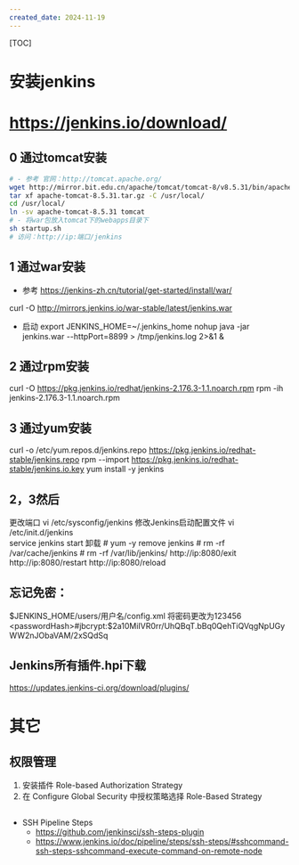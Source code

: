 ```yaml
---
created_date: 2024-11-19
---
```


[TOC]

# 安装jenkins

# https://jenkins.io/download/

## 0 通过tomcat安装

```bash
# - 参考 官网：http://tomcat.apache.org/
wget http://mirror.bit.edu.cn/apache/tomcat/tomcat-8/v8.5.31/bin/apache-tomcat-8.5.31.tar.gz
tar xf apache-tomcat-8.5.31.tar.gz -C /usr/local/
cd /usr/local/
ln -sv apache-tomcat-8.5.31 tomcat
# - 将war包放入tomcat下的webapps目录下
sh startup.sh
# 访问：http://ip:端口/jenkins
```

## 1 通过war安装

- 参考 https://jenkins-zh.cn/tutorial/get-started/install/war/

curl -O http://mirrors.jenkins.io/war-stable/latest/jenkins.war

- 启动
  export JENKINS_HOME=~/.jenkins_home
  nohup java -jar jenkins.war --httpPort=8899 > /tmp/jenkins.log 2>&1 &

## 2 通过rpm安装

curl -O https://pkg.jenkins.io/redhat/jenkins-2.176.3-1.1.noarch.rpm
rpm -ih jenkins-2.176.3-1.1.noarch.rpm

## 3 通过yum安装

curl -o /etc/yum.repos.d/jenkins.repo https://pkg.jenkins.io/redhat-stable/jenkins.repo
rpm --import https://pkg.jenkins.io/redhat-stable/jenkins.io.key
yum install -y jenkins

## 2，3然后

更改端口 vi /etc/sysconfig/jenkins
修改Jenkins启动配置文件 vi /etc/init.d/jenkins\
service jenkins start
卸载
\# yum -y remove jenkins
\# rm -rf /var/cache/jenkins
\# rm -rf /var/lib/jenkins/
http://ip:8080/exit
http://ip:8080/restart
http://ip:8080/reload

## 忘记免密：

$JENKINS_HOME/users/用户名/config.xml
将密码更改为123456
<passwordHash>#jbcrypt:$2a$10$MiIVR0rr/UhQBqT.bBq0QehTiQVqgNpUGyWW2nJObaVAM/2xSQdSq</passwordHash>

## Jenkins所有插件.hpi下载

https://updates.jenkins-ci.org/download/plugins/

# 其它

## 权限管理

1. 安装插件 Role-based Authorization Strategy
2. 在 Configure Global Security 中授权策略选择 Role-Based Strategy

## 

- SSH Pipeline Steps
  - https://github.com/jenkinsci/ssh-steps-plugin
  - https://www.jenkins.io/doc/pipeline/steps/ssh-steps/#sshcommand-ssh-steps-sshcommand-execute-command-on-remote-node
